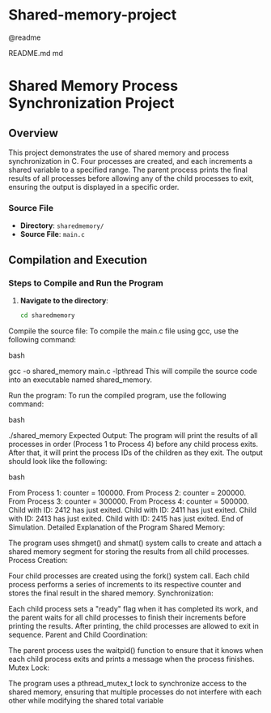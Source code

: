 # Shared-memory-project
@readme

README.md
md

# Shared Memory Process Synchronization Project

## Overview
This project demonstrates the use of shared memory and process synchronization in C. Four processes are created, and each increments a shared variable to a specified range. The parent process prints the final results of all processes before allowing any of the child processes to exit, ensuring the output is displayed in a specific order.

### Source File
- **Directory**: `sharedmemory/`
- **Source File**: `main.c`

## Compilation and Execution

### Steps to Compile and Run the Program

1. **Navigate to the directory**:
   ```bash
   cd sharedmemory
Compile the source file: To compile the main.c file using gcc, use the following command:

bash

gcc -o shared_memory main.c -lpthread
This will compile the source code into an executable named shared_memory.

Run the program: To run the compiled program, use the following command:

bash

./shared_memory
Expected Output: The program will print the results of all processes in order (Process 1 to Process 4) before any child process exits. After that, it will print the process IDs of the children as they exit. The output should look like the following:

bash

From Process 1: counter = 100000.
From Process 2: counter = 200000.
From Process 3: counter = 300000.
From Process 4: counter = 500000.
Child with ID: 2412 has just exited.
Child with ID: 2411 has just exited.
Child with ID: 2413 has just exited.
Child with ID: 2415 has just exited.
End of Simulation.
Detailed Explanation of the Program
Shared Memory:

The program uses shmget() and shmat() system calls to create and attach a shared memory segment for storing the results from all child processes.
Process Creation:

Four child processes are created using the fork() system call. Each child process performs a series of increments to its respective counter and stores the final result in the shared memory.
Synchronization:

Each child process sets a "ready" flag when it has completed its work, and the parent waits for all child processes to finish their increments before printing the results. After printing, the child processes are allowed to exit in sequence.
Parent and Child Coordination:

The parent process uses the waitpid() function to ensure that it knows when each child process exits and prints a message when the process finishes.
Mutex Lock:

The program uses a pthread_mutex_t lock to synchronize access to the shared memory, ensuring that multiple processes do not interfere with each other while modifying the shared total variable

